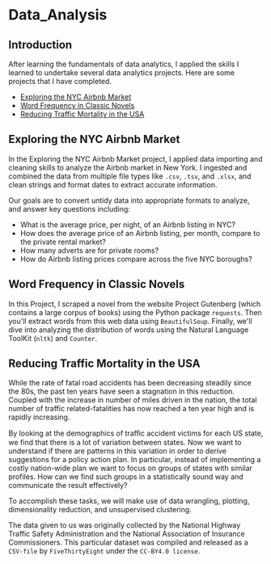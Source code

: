 # Data_Analysis
## Introduction
After learning the fundamentals of data analytics, I applied the skills I learned to undertake several data analytics projects. Here are some projects that I have completed.
- [Exploring the NYC Airbnb Market](https://github.com/kbmrdw/Data_Analysis/tree/main/Exploring%20the%20NYC%20Airbnb%20Market)
- [Word Frequency in Classic Novels](https://github.com/kbmrdw/Data_Analysis/tree/main/Word%20Frequency%20in%20Classic%20Novels)
- [Reducing Traffic Mortality in the USA](https://github.com/kbmrdw/Data_Analysis/tree/main/Reducing%20Traffic%20Mortality%20in%20the%20USA)

## Exploring the NYC Airbnb Market
In the Exploring the NYC Airbnb Market project, I applied data importing and cleaning skills to analyze the Airbnb market in New York. I ingested and combined the data from multiple file types like `.csv`, `.tsv`, and `.xlsx`, and clean strings and format dates to extract accurate information.  

Our goals are to convert untidy data into appropriate formats to analyze, and answer key questions including:
- What is the average price, per night, of an Airbnb listing in NYC?
- How does the average price of an Airbnb listing, per month, compare to the private rental market?
- How many adverts are for private rooms?
- How do Airbnb listing prices compare across the five NYC boroughs?

## Word Frequency in Classic Novels
In this Project, I scraped a novel from the website Project Gutenberg (which contains a large corpus of books) using the Python package `requests`. Then you'll extract words from this web data using `BeautifulSoup`. Finally, we'll dive into analyzing the distribution of words using the Natural Language ToolKit (`nltk`) and `Counter`.

## Reducing Traffic Mortality in the USA
While the rate of fatal road accidents has been decreasing steadily since the 80s, the past ten years have seen a stagnation in this reduction. Coupled with the increase in number of miles driven in the nation, the total number of traffic related-fatalities has now reached a ten year high and is rapidly increasing.

By looking at the demographics of traﬃc accident victims for each US state, we find that there is a lot of variation between states. Now we want to understand if there are patterns in this variation in order to derive suggestions for a policy action plan. In particular, instead of implementing a costly nation-wide plan we want to focus on groups of states with similar profiles. How can we find such groups in a statistically sound way and communicate the result effectively?

To accomplish these tasks, we will make use of data wrangling, plotting, dimensionality reduction, and unsupervised clustering.

The data given to us was originally collected by the National Highway Traffic Safety Administration and the National Association of Insurance Commissioners. This particular dataset was compiled and released as a `CSV-file` by `FiveThirtyEight` under the `CC-BY4.0 license`.
